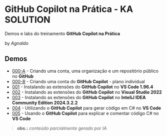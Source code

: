 # GitHub Copilot na Prática - KA SOLUTION  
Demos e labs do treinamento **GitHub Copilot na Prática**

by *Agnaldo*

## Demos

* [000-A](000A-GitHub-Criar.md) - Criando uma conta, uma organização e um repositório público no **GitHub**
* [000-B](000B-GitHubCopilot-Criar.md) - Criando uma conta do **GitHub Copilot** - plano individual
* [001](001-VSCode-Instalar.md) - Instalando as extensões do **GitHub Copilot** no **VS Code 1.96.4**
* [002](002-VS-Instalar.md) - Instalando as extensões do **GitHub Copilot** no **Visual Studio 2022**
* [003](003-IDEA-Instalar.md) - Instalando as extensões do **GitHub Copilot** no **InteliJ IDEA Community Edition 2024.3.2.2**
* [004](004-VSCode-Criar.md) - Utilizando o **GitHub Copilot** para gerar código em C# no **VS Code**
* [005](005-VSCode-ExplicarComentar.md) - Usando o **GitHub Copilot** para explicar e comentar código C# no **VS Code**

> **obs.:** *conteúdo parcialmente gerado por IA*
